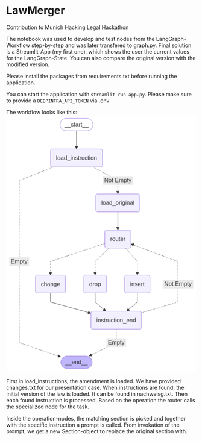 # LawMerger
Contribution to Munich Hacking Legal Hackathon

The notebook was used to develop and test nodes from the LangGraph-Workflow step-by-step and was later transfered to graph.py.
Final solution is a Streamlit-App (my first one), which shows the user the current values for the LangGraph-State.
You can also compare the original version with the modified version.

Please install the packages from requirements.txt before running the application.


You can start the application with `streamlit run app.py`.
Please make sure to provide a `DEEPINFRA_API_TOKEN` via .env


The workflow looks like this:
![LangGraph-Workflow](graph.png)

First in load_instructions, the amendment is loaded.
We have provided changes.txt for our presentation case.
When instructions are found, the initial version of the law is loaded.
It can be found in nachweisg.txt.
Then each found instruction is processed. Based on the operation the router calls the specialized node for the task.

Inside the operation-nodes, the matching section is picked and together with the specific instruction a prompt is called.
From invokation of the prompt, we get a new Section-object to replace the original section with.